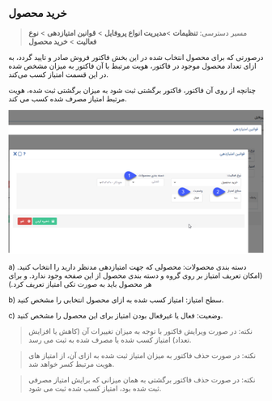 ## خرید محصول 

>  مسیر دسترسی:  **تنظیمات** >**مدیریت انواع پروفایل** > **قوانین امتیازدهی** > **نوع فعالیت** > **خرید محصول** 

درصورتی که برای محصول انتخاب شده در این بخش فاکتور فروش صادر و تایید گردد، به ازای تعداد محصول موجود در فاکتور، هویت مرتبط با آن فاکتور به میزان مشخص شده در این قسمت امتیاز کسب می‌کند.

چنانچه از روی آن فاکتور، فاکتور برگشتی ثبت شود به میزان برگشتی ثبت شده، هویت مرتبط امتیاز مصرف شده کسب می کند.

![](kharid-mahsol.png)

a) دسته بندی محصولات: محصولی که جهت امتیازدهی مدنظر دارید را انتخاب کنید. (امکان تعریف امتیاز بر روی گروه و دسته بندی محصول از این صفحه وجود ندارد. و برای هر محصول باید به صورت تکی امتیاز تعریف کرد.) 

b) سطح امتیاز: امتیاز کسب شده به ازای محصول انتخابی را مشخص کنید.

c) وضعیت: فعال یا غیرفعال بودن امتیاز برای این محصول را مشخص کنید.

> نکته: در صورت ویرایش فاکتور با توجه به میزان تغییرات آن (کاهش  یا افزایش تعداد) امتیاز کسب شده یا مصرف شده به ثبت می رسد.

> نکته: در صورت حذف فاکتور به میزان امتیاز ثبت شده به ازای آن، از امتیاز های هویت مرتبط کسر خواهد شد.

> نکته: در صورت حذف فاکتور برگشتی به همان میزانی که برایش امتیاز مصرفی ثبت شده بود،  امتیاز کسب شده ثبت می شود.

